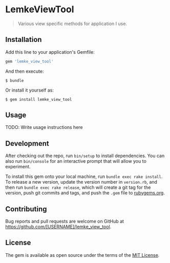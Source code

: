 # LemkeViewTool

> Various view specific methods for application I use.

## Installation

Add this line to your application's Gemfile:

```ruby
gem 'lemke_view_tool'
```

And then execute:

    $ bundle

Or install it yourself as:

    $ gem install lemke_view_tool

## Usage

TODO: Write usage instructions here

## Development

After checking out the repo, run `bin/setup` to install dependencies. You can also run `bin/console` for an interactive prompt that will allow you to experiment.

To install this gem onto your local machine, run `bundle exec rake install`. To release a new version, update the version number in `version.rb`, and then run `bundle exec rake release`, which will create a git tag for the version, push git commits and tags, and push the `.gem` file to [rubygems.org](https://rubygems.org).

## Contributing

Bug reports and pull requests are welcome on GitHub at https://github.com/[USERNAME]/lemke_view_tool.


## License

The gem is available as open source under the terms of the [MIT License](http://opensource.org/licenses/MIT).

